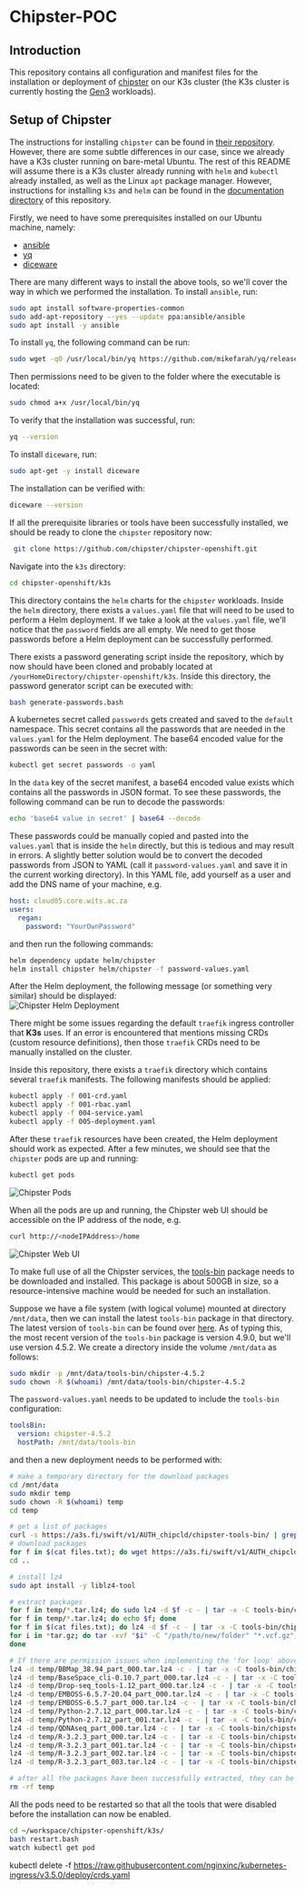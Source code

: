 # Chipster-POC

## Introduction
This repository contains all configuration and manifest files for the installation or deployment of [chipster](https://github.com/chipster/chipster-openshift/tree/k3s) on our K3s cluster (the K3s cluster is currently hosting the [Gen3](https://github.com/sbimb/gen3-dev) workloads).

## Setup of Chipster
The instructions for installing `chipster` can be found in [their repository](https://github.com/chipster/chipster-openshift/blob/k3s/k3s/README.md). However, there are some subtle differences in our case, since we already have a K3s cluster running on bare-metal Ubuntu. The rest of this README will assume there is a K3s cluster already running with `helm` and `kubectl` already installed, as well as the Linux `apt` package manager. However, instructions for installing `k3s` and `helm` can be found in the [documentation directory](documentation/setting_up_k3s_on_ubuntu.md) of this repository.      

Firstly, we need to have some prerequisites installed on our Ubuntu machine, namely:
- [ansible](https://docs.ansible.com/)
- [yq](https://github.com/mikefarah/yq/blob/master/README.md)
- [diceware](https://pypi.org/project/diceware/)

There are many different ways to install the above tools, so we'll cover the way in which we performed the installation. To install `ansible`, run:
```bash
sudo apt install software-properties-common
sudo add-apt-repository --yes --update ppa:ansible/ansible
sudo apt install -y ansible
```

To install `yq`, the following command can be run:
```bash
sudo wget -qO /usr/local/bin/yq https://github.com/mikefarah/yq/releases/latest/download/yq_linux_amd64
```
Then permissions need to be given to the folder where the executable is located:
```bash
sudo chmod a+x /usr/local/bin/yq
```
To verify that the installation was successful, run:
```bash
yq --version
```
To install `diceware`, run:
```bash
sudo apt-get -y install diceware
```
The installation can be verified with:
```bash
diceware --version
```
If all the prerequisite libraries or tools have been successfully installed, we should be ready to clone the `chipster` repository now:
```bash
 git clone https://github.com/chipster/chipster-openshift.git
```
Navigate into the `k3s` directory:
```bash
cd chipster-openshift/k3s
```
This directory contains the `helm` charts for the `chipster` workloads. Inside the `helm` directory, there exists a `values.yaml` file that will need to be used to perform a Helm deployment. If we take a look at the `values.yaml` file, we'll notice that the `password` fields are all empty. We need to get those passwords before a Helm deployment can be successfully performed.   

There exists a password generating script inside the repository, which by now should have been cloned and probably located at `/yourHomeDirectory/chipster-openshift/k3s`. Inside this directory, the password generator script can be executed with:
```bash
bash generate-passwords.bash
``` 
A kubernetes secret called `passwords` gets created and saved to the `default` namespace. This secret contains all the passwords that are needed in the `values.yaml` for the Helm deployment. The base64 encoded value for the passwords can be seen in the secret with:
```bash
kubectl get secret passwords -o yaml
```
In the `data` key of the secret manifest, a base64 encoded value exists which contains all the passwords in JSON format. To see these passwords, the following command can be run to decode the passwords:
```bash
echo 'base64 value in secret' | base64 --decode
```
These passwords could be manually copied and pasted into the `values.yaml` that is inside the `helm` directly, but this is tedious and may result in errors. A slightly better solution would be to convert the decoded passwords from JSON to YAML (call it `password-values.yaml` and save it in the current working directory). In this YAML file, add yourself as a user and add the DNS name of your machine, e.g.
```yaml
host: cloud05.core.wits.ac.za
users:
  regan:
    password: "YourOwnPassword"
```
and then run the following commands:
```bash
helm dependency update helm/chipster
helm install chipster helm/chipster -f password-values.yaml
```
After the Helm deployment, the following message (or something very similar) should be displayed:   
![Chipster Helm Deployment](public/assets/images/chipster-helm-deployment.png "Chipster Helm Deployment")     

There might be some issues regarding the default `traefik` ingress controller that **K3s** uses. If an error is encountered that mentions missing CRDs (custom resource definitions), then those `traefik` CRDs need to be manually installed on the cluster.    

Inside this repository, there exists a `traefik` directory which contains several `traefik` manifests. The following manifests should be applied:
```bash
kubectl apply -f 001-crd.yaml
kubectl apply -f 001-rbac.yaml
kubectl apply -f 004-service.yaml
kubectl apply -f 005-deployment.yaml
```
After these `traefik` resources have been created, the Helm deployment should work as expected. After a few minutes, we should see that the `chipster` pods are up and running:
```bash
kubectl get pods
```
![Chipster Pods](public/assets/images/chipster-pods.png "Chipster Pods")     

When all the pods are up and running, the Chipster web UI should be accessible on the IP address of the node, e.g.
```bash
curl http://<nodeIPAddress>/home
```
![Chipster Web UI](public/assets/images/chipster-web-ui.png "Chipster Web UI")     

To make full use of all the Chipster services, the [tools-bin](https://github.com/chipster/chipster-openshift/blob/k3s/k3s/README.md#download-the-tools-bin-package) package needs to be downloaded and installed. This package is about 500GB in size, so a resource-intensive machine would be needed for such an installation.   

Suppose we have a file system (with logical volume) mounted at directory `/mnt/data`, then we can install the latest `tools-bin` package in that directory. The latest version of `tools-bin` can be found over [here](https://a3s.fi/swift/v1/AUTH_chipcld/chipster-tools-bin/). As of typing this, the most recent version of the `tools-bin` package is version 4.9.0, but we'll use version 4.5.2. We create a directory inside the volume `/mnt/data` as follows:
```bash
sudo mkdir -p /mnt/data/tools-bin/chipster-4.5.2
sudo chown -R $(whoami) /mnt/data/tools-bin/chipster-4.5.2
```
The `password-values.yaml` needs to be updated to include the `tools-bin` configuration:
```yaml
toolsBin:
  version: chipster-4.5.2
  hostPath: /mnt/data/tools-bin
```
and then a new deployment needs to be performed with:
```bash
# make a temporary directory for the download packages
cd /mnt/data
sudo mkdir temp
sudo chown -R $(whoami) temp
cd temp

# get a list of packages
curl -s https://a3s.fi/swift/v1/AUTH_chipcld/chipster-tools-bin/ | grep chipster-4.5.2 | grep .tar.lz4$ > files.txt
# download packages
for f in $(cat files.txt); do wget https://a3s.fi/swift/v1/AUTH_chipcld/chipster-tools-bin/$f; done
cd ..

# install lz4
sudo apt install -y liblz4-tool

# extract packages 
for f in temp/*.tar.lz4; do sudo lz4 -d $f -c - | tar -x -C tools-bin/chipster-4.5.2; done
for f in temp/*.tar.lz4; do echo $f; done
for f in $(cat files.txt); do lz4 -d $f -c - | tar -x -C tools-bin/chipster-4.5.2; done
for i in *tar.gz; do tar -xvf "$i" -C "/path/to/new/folder" "*.vcf.gz";    # Use -C to switch directory before extract and put extension to search for in tar file in quotes.
done

# If there are permission issues when implementing the 'for loop' above, then each .tar.lz4 file should be extracted individually (this is tedious, but effective)
lz4 -d temp/BBMap_38.94_part_000.tar.lz4 -c - | tar -x -C tools-bin/chipster-4.9.0
lz4 -d temp/BaseSpace_cli-0.10.7_part_000.tar.lz4 -c - | tar -x -C tools-bin/chipster-4.9.0
lz4 -d temp/Drop-seq_tools-1.12_part_000.tar.lz4 -c - | tar -x -C tools-bin/chipster-4.9.0
lz4 -d temp/EMBOSS-6.5.7-20.04_part_000.tar.lz4 -c - | tar -x -C tools-bin/chipster-4.9.0
lz4 -d temp/EMBOSS-6.5.7_part_000.tar.lz4 -c - | tar -x -C tools-bin/chipster-4.9.0
lz4 -d temp/Python-2.7.12_part_000.tar.lz4 -c - | tar -x -C tools-bin/chipster-4.9.0
lz4 -d temp/Python-2.7.12_part_001.tar.lz4 -c - | tar -x -C tools-bin/chipster-4.9.0
lz4 -d temp/QDNAseq_part_000.tar.lz4 -c - | tar -x -C tools-bin/chipster-4.9.0
lz4 -d temp/R-3.2.3_part_000.tar.lz4 -c - | tar -x -C tools-bin/chipster-4.9.0
lz4 -d temp/R-3.2.3_part_001.tar.lz4 -c - | tar -x -C tools-bin/chipster-4.9.0
lz4 -d temp/R-3.2.3_part_002.tar.lz4 -c - | tar -x -C tools-bin/chipster-4.9.0
lz4 -d temp/R-3.2.3_part_003.tar.lz4 -c - | tar -x -C tools-bin/chipster-4.9.0

# after all the packages have been successfully extracted, they can be removed
rm -rf temp
```
All the pods need to be restarted so that all the tools that were disabled before the installation can now be enabled.

```bash
cd ~/workspace/chipster-openshift/k3s/
bash restart.bash
watch kubectl get pod
```

kubectl delete -f https://raw.githubusercontent.com/nginxinc/kubernetes-ingress/v3.5.0/deploy/crds.yaml
